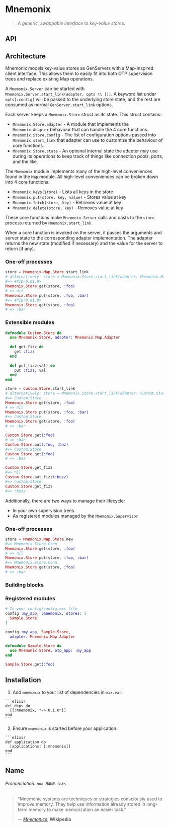 Mnemonix
========

> *A generic, swappable interface to key-value stores.*

API
---

Architecture
------------

Mnemonix models key-value stores as GenServers with a Map-inspired client interface. This allows them to easily fit into both OTP supervision trees and replace existing Map operations.

A `Mnemonix.Server` can be started with `Mnemonix.Server.start_link(adapter, opts \\ [])`. A keyword list under `opts[:config]` will be passed to the underlying store state, and the rest are consumed as normal `GenServer.start_link` options.

Each server keeps a `Mnemonix.Store` struct as its state. This struct contains:

- `Mnemonix.Store.adapter` - A module that implements the `Mnemonix.Adapter` behaviour that can handle the 4 core functions.
- `Mnemonix.Store.config` -  The list of configuration options passed into `Mnemonix.start_link` that adapter can use to customize the behaviour of core functions.
- `Mnemonix.Store.state` - An optional internal state the adapter may use during its operations to keep track of things like connection pools, ports, and the like.

The `Mnemonix` module implements many of the high-level conveniences found in the `Map` module. All high-level conveniences can be broken down into 4 core functions:

- `Mnemonix.keys(store)` - Lists all keys in the store
- `Mnemonix.put(store, key, value)` - Stores value at key
- `Mnemonix.fetch(store, key)` - Retrieves value at key
- `Mnemonix.delete(store, key)` - Removes value at key

These core functions make `Mnemonix.Server` calls and casts to the `store` process returned by `Mnemonix.start_link`. 

When a core function is invoked on the server, it passes the arguments and server state to the corresponding adapter implementation. The adapter returns the new state (modified if necessary) and the value for the server to return (if any).

### One-off processes

```elixir
store = Mnemonix.Map.Store.start_link
# alternatively: store = Mnemonix.Store.start_link(adapter: Mnemonix.Map.Adapter)
#=> #PID<0.61.0>
Mnemonix.Store.get(store, :foo)
# => nil
Mnemonix.Store.put(store, :foo, :bar)
#=> #PID<0.61.0>
Mnemonix.Store.get(store, :foo)
# => :bar
```

### Extensible modules

```elixir
defmodule Custom.Store do
  use Mnemonix.Store, adapter: Mnemonix.Map.Adapter
  
  def get_fizz do
    get :fizz
  end
  
  def put_fizz(val) do
    put :fizz, val
  end
end

store = Custom.Store.start_link
# alternatively: store = Mnemonix.Store.start_link(adapter: Custom.Store.Adapter)
#=> Custom.Store
Mnemonix.Store.get(store, :foo)
# => nil
Mnemonix.Store.put(store, :foo, :bar)
#=> Custom.Store
Mnemonix.Store.get(store, :foo)
# => :bar

Custom.Store.get(:foo)
# => :bar
Custom.Store.put(:foo, :baz)
#=> Custom.Store
Custom.Store.get(:foo)
# => :baz

Custom.Store.get_fizz
#=> nil
Custom.Store.put_fizz(:buzz)
#=> Custom.Store
Custom.Store.get_fizz
#=> :buzz
```

Additionally, there are two ways to manage their lifecycle:

- In your own supervision trees
- As registered modules managed by the `Mnemonix.Supervisor`

### One-off processes

```elixir
store = Mnemonix.Map.Store.new
#=> Mnemonix.Store.Conn
Mnemonix.Store.get(store, :foo)
# => nil
Mnemonix.Store.put(store, :foo, :bar)
#=> Mnemonix.Store.Conn
Mnemonix.Store.get(store, :foo)
# => :bar
```

### Building blocks

### Registered modules

```elixir
# In your config/config.exs file
config :my_app, :mnemonix, stores: [
  Sample.Store
]

config :my_app, Sample.Store,
  adapter: Mnemonix.Map.Adapter
  
defmodule Sample.Store do
  use Mnemonix.Store, otp_app: :my_app
end

Sample.Store.get(:foo)
```


Installation
------------

  1. Add `mnemonix` to your list of dependencies in `mix.exs`:

    ```elixir
    def deps do
      [{:mnemonix, "~> 0.1.0"}]
    end
    ```

  2. Ensure `mnemonix` is started before your application:

    ```elixir
    def application do
      [applications: [:mnemonix]]
    end
    ```
    
Name
----

###### Pronunciation: *`noo-MAHN-icks`*

> "Mnemonic systems are techniques or strategies consciously used to improve memory. They help use information already stored in long-term memory to make memorization an easier task."
>
> -- *[Mnemonics](https://en.wikipedia.org/wiki/Mnemonic)*, **Wikipedia**